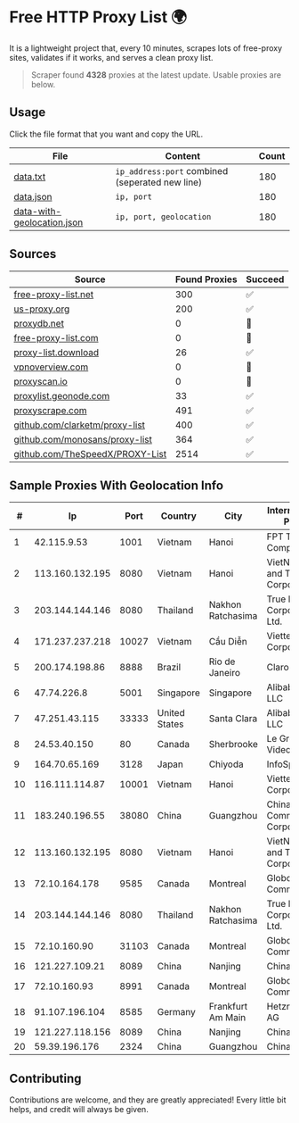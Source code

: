
# Free HTTP Proxy List 🌍

It is a lightweight project that, every 10 minutes, scrapes lots of free-proxy sites, validates if it works, and serves a clean proxy list.


> Scraper found **4328** proxies at the latest update. Usable proxies are below.

## Usage

Click the file format that you want and copy the URL.


|File|Content|Count|
|----|-------|-----|
|[data.txt](https://raw.githubusercontent.com/themiralay/Proxy-List-World/master/data.txt)|`ip_address:port` combined (seperated new line)|180|
|[data.json](https://raw.githubusercontent.com/themiralay/Proxy-List-World/master/data.json)|`ip, port`|180|
|[data-with-geolocation.json](https://raw.githubusercontent.com/themiralay/Proxy-List-World/master/data-with-geolocation.json)|`ip, port, geolocation`|180|

## Sources

|Source|Found Proxies|Succeed|
|------|-------------|-------|
|[free-proxy-list.net](https://free-proxy-list.net)|300|✅|
|[us-proxy.org](https://www.us-proxy.org)|200|✅|
|[proxydb.net](http://proxydb.net)|0|🚫|
|[free-proxy-list.com](https://free-proxy-list.com/?page=&port=&type%5B%5D=http&type%5B%5D=https&up_time=0&search=Search)|0|🚫|
|[proxy-list.download](https://www.proxy-list.download/HTTP)|26|✅|
|[vpnoverview.com](https://vpnoverview.com/privacy/anonymous-browsing/free-proxy-servers)|0|🚫|
|[proxyscan.io](https://www.proxyscan.io)|0|🚫|
|[proxylist.geonode.com](https://proxylist.geonode.com/api/proxy-list?limit=300&page=1&sort_by=lastChecked&sort_type=desc&protocols=http,https)|33|✅|
|[proxyscrape.com](https://api.proxyscrape.com/v2/?request=displayproxies&protocol=http&timeout=10000&country=all&ssl=all&anonymity=all)|491|✅|
|[github.com/clarketm/proxy-list](https://raw.githubusercontent.com/clarketm/proxy-list/master/proxy-list-raw.txt)|400|✅|
|[github.com/monosans/proxy-list](https://raw.githubusercontent.com/monosans/proxy-list/main/proxies/http.txt)|364|✅|
|[github.com/TheSpeedX/PROXY-List](https://raw.githubusercontent.com/TheSpeedX/PROXY-List/master/http.txt)|2514|✅|


## Sample Proxies With Geolocation Info

|#|Ip|Port|Country|City|Internet Service Provider|
|-|--|----|-------|----|-------------------------|
|1|42.115.9.53|1001|Vietnam|Hanoi|FPT Telecom Company|
|2|113.160.132.195|8080|Vietnam|Hanoi|VietNam Post and Telecom Corporation|
|3|203.144.144.146|8080|Thailand|Nakhon Ratchasima|True Internet Corporation CO. Ltd.|
|4|171.237.237.218|10027|Vietnam|Cầu Diễn|Viettel Corporation|
|5|200.174.198.86|8888|Brazil|Rio de Janeiro|Claro S.A|
|6|47.74.226.8|5001|Singapore|Singapore|Alibaba Cloud LLC|
|7|47.251.43.115|33333|United States|Santa Clara|Alibaba Cloud LLC|
|8|24.53.40.150|80|Canada|Sherbrooke|Le Groupe Videotron Ltee|
|9|164.70.65.169|3128|Japan|Chiyoda|InfoSphere|
|10|116.111.114.87|10001|Vietnam|Hanoi|Viettel Corporation|
|11|183.240.196.55|38080|China|Guangzhou|China Mobile Communications Corporation|
|12|113.160.132.195|8080|Vietnam|Hanoi|VietNam Post and Telecom Corporation|
|13|72.10.164.178|9585|Canada|Montreal|GloboTech Communications|
|14|203.144.144.146|8080|Thailand|Nakhon Ratchasima|True Internet Corporation CO. Ltd.|
|15|72.10.160.90|31103|Canada|Montreal|GloboTech Communications|
|16|121.227.109.21|8089|China|Nanjing|China Telecom|
|17|72.10.160.93|8991|Canada|Montreal|GloboTech Communications|
|18|91.107.196.104|8585|Germany|Frankfurt Am Main|Hetzner Online AG|
|19|121.227.118.156|8089|China|Nanjing|China Telecom|
|20|59.39.196.176|2324|China|Guangzhou|Chinanet|



## Contributing

Contributions are welcome, and they are greatly appreciated! Every
little bit helps, and credit will always be given.

